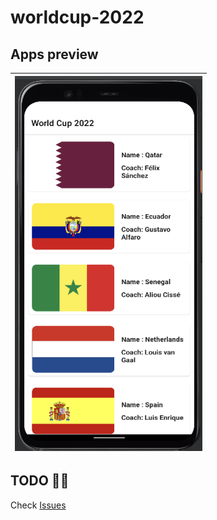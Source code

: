 # worldcup-2022

## Apps preview

|<img src="screenshots/app_preview.png" width=300 height=600/>|
|:----:|

## TODO 👀👀

Check  [Issues](https://github.com/kanake10/worldcup-2022/issues)

